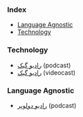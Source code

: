 ### Index

* [Language Agnostic](#language-agnostic)
* [Technology](#technology)


### Technology

* [رادیو گیک](https://soundcloud.com/jadijadi) (podcast)
* [رادیو گیک](https://www.youtube.com/playlist?list=PL-tKrPVkKKE1peHomci9EH7BmafxdXKGn) (videocast)


### Language Agnostic

* [رادیو دولوپر](https://castbox.fm/channel/id4407294) (podcast)
